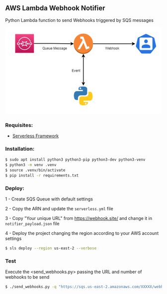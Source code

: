 ## AWS Lambda Webhook Notifier

Python Lambda function to send Webhooks triggered by SQS messages

![Alt text](lambda_webhooks.png?raw=true "Diagram")


### Requisites:

* [Serverless Framework](https://www.serverless.com/framework/docs/getting-started/)


### Installation:

```Bash
$ sudo apt install python3 python3-pip python3-dev python3-venv
$ python3 -m venv .venv
$ source .venv/bin/activate
$ pip install -r requirements.txt
```


### Deploy:

1 - Create SQS Queue with default settings

2 - Copy the ARN and update the `serverless.yml` file

3 - Copy "Your unique URL" from https://webhook.site/ and change it in `notifier_payload.json` file

4 - Deploy the project changing the region according to your AWS account settings

```bash
$ sls deploy --region us-east-2 --verbose
```

### Test

Execute the <send_webhooks.py> passing the URL and number of webhooks to be send

```Bash
$ ./send_webhooks.py -q "https://sqs.us-east-2.amazonaws.com/XXXXX/webhooks" -n 10
```